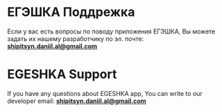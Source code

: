 # ЕГЭШКА Поддрежка
Если у вас есть вопросы по поводу приложения ЕГЭШКА, 
Вы можете задать их нашему разработчику по эл. почте: 
**shipitsyn.daniil.al@gmail.com**

# EGESHKA Support
If you have any questions about EGESHKA app, 
You can write to our developer email: 
**shipitsyn.daniil.al@gmail.com**

